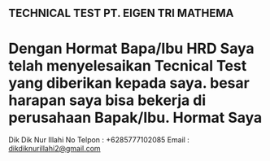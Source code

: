 ## TECHNICAL TEST PT. EIGEN TRI MATHEMA
Dengan Hormat Bapa/Ibu HRD
Saya telah menyelesaikan Tecnical Test yang diberikan kepada saya. besar harapan saya bisa bekerja di perusahaan Bapak/Ibu.
Hormat Saya
=========================
Dik Dik Nur Illahi
No Telpon : +6285777102085
Email : dikdiknurillahi2@gmail.com
